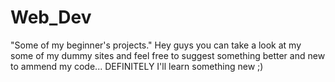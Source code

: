 # Web_Dev
"Some of my beginner's projects."
Hey guys you can take a look at my some of my dummy sites and feel free to suggest something better and new to ammend my code...
DEFINITELY I'll learn something new ;)
